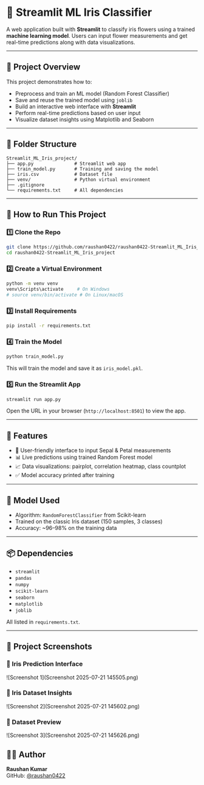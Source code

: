 # 🌸 Streamlit ML Iris Classifier

A web application built with **Streamlit** to classify iris flowers using a trained **machine learning model**. Users can input flower measurements and get real-time predictions along with data visualizations.

---

## 📌 Project Overview

This project demonstrates how to:

- Preprocess and train an ML model (Random Forest Classifier)
- Save and reuse the trained model using `joblib`
- Build an interactive web interface with **Streamlit**
- Perform real-time predictions based on user input
- Visualize dataset insights using Matplotlib and Seaborn

---

## 📁 Folder Structure

```
Streamlit_ML_Iris_project/
├── app.py               # Streamlit web app
├── train_model.py       # Training and saving the model
├── iris.csv             # Dataset file
├── venv/                # Python virtual environment
├── .gitignore
└── requirements.txt     # All dependencies
```

---

## 🚀 How to Run This Project

### 1️⃣ Clone the Repo

```bash
git clone https://github.com/raushan0422/raushan0422-Streamlit_ML_Iris_project.git
cd raushan0422-Streamlit_ML_Iris_project
```

### 2️⃣ Create a Virtual Environment

```bash
python -m venv venv
venv\Scripts\activate     # On Windows
# source venv/bin/activate # On Linux/macOS
```

### 3️⃣ Install Requirements

```bash
pip install -r requirements.txt
```

### 4️⃣ Train the Model

```bash
python train_model.py
```

This will train the model and save it as `iris_model.pkl`.

### 5️⃣ Run the Streamlit App

```bash
streamlit run app.py
```

Open the URL in your browser (`http://localhost:8501`) to view the app.

---

## 🎯 Features

- 🌼 User-friendly interface to input Sepal & Petal measurements
- 📊 Live predictions using trained Random Forest model
- 📈 Data visualizations: pairplot, correlation heatmap, class countplot
- ✅ Model accuracy printed after training

---

## 🧠 Model Used

- Algorithm: `RandomForestClassifier` from Scikit-learn
- Trained on the classic Iris dataset (150 samples, 3 classes)
- Accuracy: ~96–98% on the training data

---

## 📦 Dependencies

- `streamlit`
- `pandas`
- `numpy`
- `scikit-learn`
- `seaborn`
- `matplotlib`
- `joblib`

All listed in `requirements.txt`.

---


## 📸 Project Screenshots

### 🔹 Iris Prediction Interface
![Screenshot 1](Screenshot 2025-07-21 145505.png)

### 🔹 Iris Dataset Insights
![Screenshot 2](Screenshot 2025-07-21 145602.png)

### 🔹 Dataset Preview
![Screenshot 3](Screenshot 2025-07-21 145626.png)



## 🙋‍♂️ Author

**Raushan Kumar**  
GitHub: [@raushan0422](https://github.com/raushan0422)
